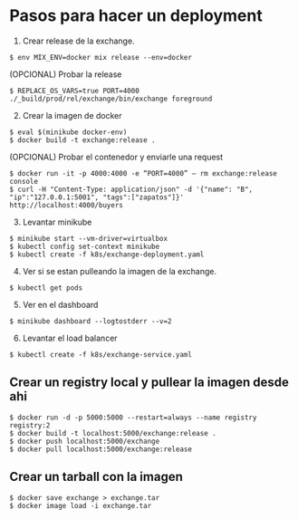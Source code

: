 # Pasos para hacer un deployment

1. Crear release de la exchange.
```
$ env MIX_ENV=docker mix release --env=docker
```

(OPCIONAL) Probar la release
```
$ REPLACE_OS_VARS=true PORT=4000 ./_build/prod/rel/exchange/bin/exchange foreground
```

2. Crear la imagen de docker
```
$ eval $(minikube docker-env)
$ docker build -t exchange:release .
```

(OPCIONAL) Probar el contenedor y enviarle una request
```
$ docker run -it -p 4000:4000 -e “PORT=4000” — rm exchange:release console
$ curl -H "Content-Type: application/json" -d '{"name": "B", "ip":"127.0.0.1:5001", "tags":["zapatos"]}' http://localhost:4000/buyers
```

3. Levantar minikube
```
$ minikube start --vm-driver=virtualbox
$ kubectl config set-context minikube
$ kubectl create -f k8s/exchange-deployment.yaml
```

4. Ver si se estan pulleando la imagen de la exchange.
```
$ kubectl get pods
```

5. Ver en el dashboard
```
$ minikube dashboard --logtostderr --v=2
```

6. Levantar el load balancer
```
$ kubectl create -f k8s/exchange-service.yaml
```

## Crear un registry local y pullear la imagen desde ahi
```
$ docker run -d -p 5000:5000 --restart=always --name registry registry:2
$ docker build -t localhost:5000/exchange:release .
$ docker push localhost:5000/exchange
$ docker pull localhost:5000/exchange:release
```

## Crear un tarball con la imagen
```
$ docker save exchange > exchange.tar
$ docker image load -i exchange.tar
```
